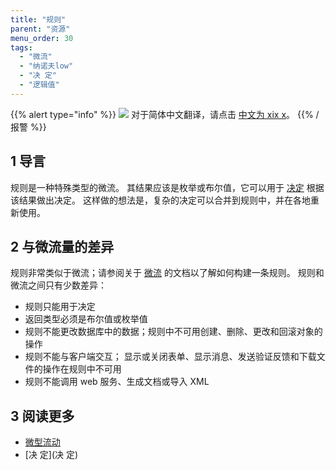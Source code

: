 ```yaml
---
title: "规则"
parent: "资源"
menu_order: 30
tags:
  - "微流"
  - "纳诺夫low"
  - "决 定"
  - "逻辑值"
---
```


{{% alert type="info" %}}
<img src="attachments/chinese-translation/china.png" style="display: inline-block; margin: 0" /> 对于简体中文翻译，请点击 [中文为 xix x](https://cdn.mendix.tencent-cloud.com/documentation/refguide8/rules.pdf)。
{{% /报警 %}}

## 1 导言

规则是一种特殊类型的微流。 其结果应该是枚举或布尔值，它可以用于 [决定](decision) 根据该结果做出决定。 这样做的想法是，复杂的决定可以合并到规则中，并在各地重新使用。

## 2 与微流量的差异

规则非常类似于微流；请参阅关于 [微流](microflows) 的文档以了解如何构建一条规则。 规则和微流之间只有少数差异：

*   规则只能用于决定
*   返回类型必须是布尔值或枚举值
*   规则不能更改数据库中的数据；规则中不可用创建、删除、更改和回滚对象的操作
*   规则不能与客户端交互； 显示或关闭表单、显示消息、发送验证反馈和下载文件的操作在规则中不可用
*   规则不能调用 web 服务、生成文档或导入 XML

## 3 阅读更多

* [微型流动](微流)
* [决 定](决 定)
